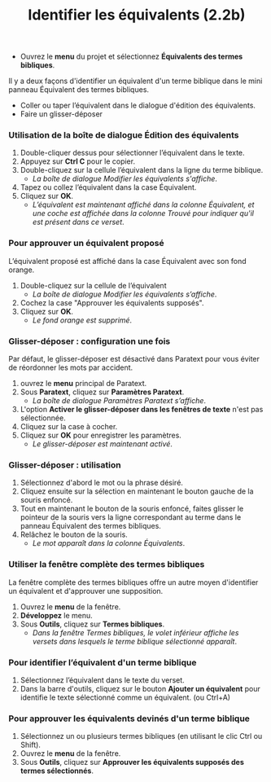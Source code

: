 ﻿---
title: Identifier les équivalents (2.2b)
---
-  Ouvrez le **menu** du projet et sélectionnez **Équivalents des termes bibliques**.

Il y a deux façons d'identifier un équivalent d'un terme biblique dans le mini panneau Équivalent des termes bibliques.

-  Coller ou taper l’équivalent dans le dialogue d'édition des équivalents.
-  Faire un glisser-déposer

### Utilisation de la boîte de dialogue Édition des équivalents

1.  Double-cliquer dessus pour sélectionner l’équivalent dans le texte.
1.  Appuyez sur **Ctrl C** pour le copier.
1.  Double-cliquez sur la cellule l’équivalent dans la ligne du terme biblique.  
     -  *La boîte de dialogue Modifier les équivalents s'affiche*.
1.  Tapez ou collez l’équivalent dans la case Équivalent.
1.  Cliquez sur **OK**.  
     -  *L’équivalent est maintenant affiché dans la colonne Équivalent, et une coche est affichée dans la colonne Trouvé pour indiquer qu'il est présent dans ce verset*.

### Pour approuver un équivalent proposé

L’équivalent proposé est affiché dans la case Équivalent avec son fond orange.

1.  Double-cliquez sur la cellule de l’équivalent
     -  *La boîte de dialogue Modifier les équivalents s’affiche*.
1.  Cochez la case "Approuver les équivalents supposés".
1.  Cliquez sur **OK**.  
     -  *Le fond orange est supprimé*.



### Glisser-déposer : configuration une fois

Par défaut, le glisser-déposer est désactivé dans Paratext pour vous éviter de réordonner les mots par accident.

1.  ouvrez le **menu** principal de Paratext.
1.  Sous **Paratext**, cliquez sur **Paramètres Paratext**.  
     -  *La boîte de dialogue Paramètres Paratext s’affiche*.
1.  L'option **Activer le glisser-déposer dans les fenêtres de texte** n'est pas sélectionnée.
1.  Cliquez sur la case à cocher.
1.  Cliquez sur **OK** pour enregistrer les paramètres.
     -  *Le glisser-déposer est maintenant activé*.

### Glisser-déposer : utilisation

1.   Sélectionnez d'abord le mot ou la phrase désiré.
1.   Cliquez ensuite sur la sélection en maintenant le bouton gauche de la souris enfoncé.
1.   Tout en maintenant le bouton de la souris enfoncé, faites glisser le pointeur de la souris vers la ligne correspondant au terme dans le panneau Équivalent des termes bibliques.
1.   Relâchez le bouton de la souris.  
     -  *Le mot apparaît dans la colonne Équivalents*.

### Utiliser la fenêtre complète des termes bibliques

La fenêtre complète des termes bibliques offre un autre moyen d'identifier un équivalent et d'approuver une supposition.

1.  Ouvrez le **menu** de la fenêtre.
1.  **Développez** le menu.
1.  Sous **Outils**, cliquez sur **Termes bibliques**.  
    -  *Dans la fenêtre Termes bibliques, le volet inférieur affiche les versets dans lesquels le terme biblique sélectionné apparaît*.

### Pour identifier l’équivalent d'un terme biblique

1.  Sélectionnez l’équivalent dans le texte du verset.
1.  Dans la barre d'outils, cliquez sur le bouton **Ajouter un équivalent** pour identifie le texte sélectionné comme un équivalent. (ou Ctrl+A)

### Pour approuver les équivalents devinés d'un terme biblique

1.   Sélectionnez un ou plusieurs termes bibliques (en utilisant le clic Ctrl ou Shift).
1.   Ouvrez le **menu** de la fenêtre.
1.   Sous **Outils**, cliquez sur **Approuver les équivalents supposés des termes sélectionnés**.


